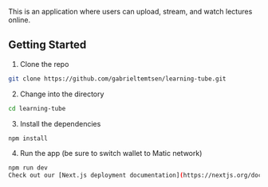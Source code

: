 This is an application where users can upload, stream, and watch lectures online.

## Getting Started

1. Clone the repo

```sh
git clone https://github.com/gabrieltemtsen/learning-tube.git
```

2. Change into the directory

```sh
cd learning-tube
```

3. Install the dependencies

```sh
npm install
```

4. Run the app (be sure to switch wallet to Matic network)

```sh
npm run dev
Check out our [Next.js deployment documentation](https://nextjs.org/docs/deployment) for more details.
